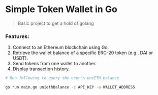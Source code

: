 # Simple Token Wallet in Go

> Basic project to get a hold of golang

### Features:

1. Connect to an Ethereum blockchain using Go.
2. Retrieve the wallet balance of a specific ERC-20 token (e.g., DAI or USDT).
3. Send tokens from one wallet to another.
4. Display transaction history.

```bash
# Run following to query the user's uniETH balance

go run main.go uniethBalance -z API_KEY -a WALLET_ADDRESS
```
